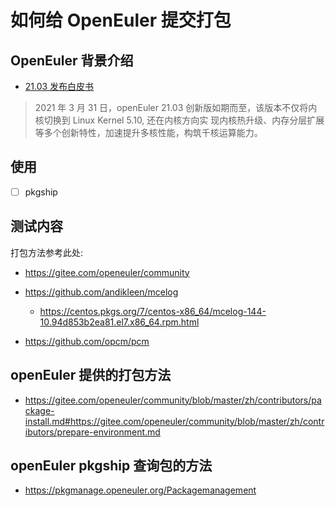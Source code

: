 # 如何给 OpenEuler 提交打包

## OpenEuler 背景介绍

- [21.03 发布白皮书](https://www.openeuler.org/whitepaper/openEuler-whitepaper-2103.pdf)

> 2021 年 3 月 31 日，openEuler 21.03 创新版如期而至，该版本不仅将内核切换到 Linux Kernel 5.10, 还在内核方向实
现内核热升级、内存分层扩展等多个创新特性，加速提升多核性能，构筑千核运算能力。

## 使用
- [ ] pkgship

## 测试内容

打包方法参考此处:
- https://gitee.com/openeuler/community

- https://github.com/andikleen/mcelog
  - https://centos.pkgs.org/7/centos-x86_64/mcelog-144-10.94d853b2ea81.el7.x86_64.rpm.html
- https://github.com/opcm/pcm

## openEuler 提供的打包方法
- https://gitee.com/openeuler/community/blob/master/zh/contributors/package-install.md#https://gitee.com/openeuler/community/blob/master/zh/contributors/prepare-environment.md

## openEuler pkgship 查询包的方法
- https://pkgmanage.openeuler.org/Packagemanagement
